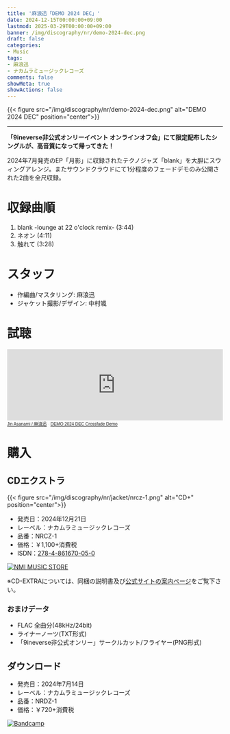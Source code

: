 ```yaml
---
title: '麻浪迅「DEMO 2024 DEC」'
date: 2024-12-15T00:00:00+09:00
lastmod: 2025-03-29T00:00:00+09:00
banner: /img/discography/nr/demo-2024-dec.png
draft: false
categories:
- Music
tags:
- 麻浪迅
- ナカムラミュージックレコーズ
comments: false
showMeta: true
showActions: false
---
```


{{< figure src="/img/discography/nr/demo-2024-dec.png" alt="DEMO 2024 DEC" position="center">}}

-----

**「9ineverse非公式オンリーイベント オンラインオフ会」にて限定配布したシングルが、高音質になって帰ってきた！**

2024年7月発売のEP「月影」に収録されたテクノジャズ「blank」を大胆にスウィングアレンジ。またサウンドクラウドにて1分程度のフェードデモのみ公開された2曲を全尺収録。

# 収録曲順
1. blank -lounge at 22 o'clock remix- (3:44)
2. ネオン (4:11)
3. 触れて (3:28)

# スタッフ
- 作編曲/マスタリング: 麻浪迅
- ジャケット撮影/デザイン: 中村颯

# 試聴
<iframe width="100%" height="166" scrolling="no" frameborder="no" allow="autoplay" src="https://w.soundcloud.com/player/?url=https%3A//api.soundcloud.com/tracks/1969887727&color=%234ec8ca&auto_play=false&hide_related=false&show_comments=true&show_user=true&show_reposts=false&show_teaser=true"></iframe><div style="font-size: 10px; color: #cccccc;line-break: anywhere;word-break: normal;overflow: hidden;white-space: nowrap;text-overflow: ellipsis; font-family: Interstate,Lucida Grande,Lucida Sans Unicode,Lucida Sans,Garuda,Verdana,Tahoma,sans-serif;font-weight: 100;"><a href="https://soundcloud.com/hayatehay" title="Jin Asanami / 麻浪迅">Jin Asanami / 麻浪迅</a> · <a href="https://soundcloud.com/hayatehay/demo-2024-dec-crossfade-demo" title="DEMO 2024 DEC Crossfade Demo" target="_blank">DEMO 2024 DEC Crossfade Demo</a></div>

# 購入
## CDエクストラ
{{< figure src="/img/discography/nr/jacket/nrcz-1.png" alt="CD+" position="center">}}

- 発売日：2024年12月21日
- レーベル：ナカムラミュージックレコーズ
- 品番：NRCZ-1
- 価格：￥1,100+消費税
- ISDN：[278-4-861670-05-0](https://isdn.jp/2784861670050)

<a href="https://nmimusic.booth.pm/items/6371255" target="_blank"><img src="/img/banner/nmi_music_store.png" alt="NMI MUSIC STORE"></a>

※CD-EXTRAについては、同梱の説明書及び[公式サイトの案内ページ](https://nmimusic.github.io/cdextra/)をご覧下さい。

### おまけデータ
- FLAC 全曲分(48kHz/24bit)
- ライナーノーツ(TXT形式)
- 「9ineverse非公式オンリー」サークルカット/フライヤー(PNG形式)

## ダウンロード
- 発売日：2024年7月14日
- レーベル：ナカムラミュージックレコーズ
- 品番：NRDZ-1
- 価格：￥720+消費税

<a href="https://jinasanami.bandcamp.com/album/demo-2024-dec" target="_blank"><img src="/img/banner/bandcamp.png" alt="Bandcamp"></a>
